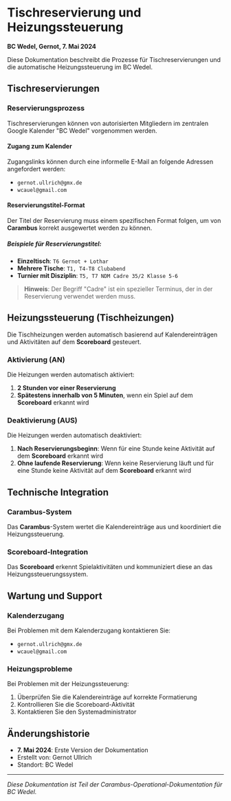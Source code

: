 # Tischreservierung und Heizungssteuerung

**BC Wedel, Gernot, 7. Mai 2024**

Diese Dokumentation beschreibt die Prozesse für Tischreservierungen und die automatische Heizungssteuerung im BC Wedel.

## Tischreservierungen

### Reservierungsprozess

Tischreservierungen können von autorisierten Mitgliedern im zentralen Google Kalender "BC Wedel" vorgenommen werden.

#### Zugang zum Kalender

Zugangslinks können durch eine informelle E-Mail an folgende Adressen angefordert werden:
- `gernot.ullrich@gmx.de`
- `wcauel@gmail.com`

#### Reservierungstitel-Format

Der Titel der Reservierung muss einem spezifischen Format folgen, um von **Carambus** korrekt ausgewertet werden zu können.

##### Beispiele für Reservierungstitel:

- **Einzeltisch**: `T6 Gernot + Lothar`
- **Mehrere Tische**: `T1, T4-T8 Clubabend`
- **Turnier mit Disziplin**: `T5, T7 NDM Cadre 35/2 Klasse 5-6`

> **Hinweis**: Der Begriff "Cadre" ist ein spezieller Terminus, der in der Reservierung verwendet werden muss.

## Heizungssteuerung (Tischheizungen)

Die Tischheizungen werden automatisch basierend auf Kalendereinträgen und Aktivitäten auf dem **Scoreboard** gesteuert.

### Aktivierung (AN)

Die Heizungen werden automatisch aktiviert:

1. **2 Stunden vor einer Reservierung**
2. **Spätestens innerhalb von 5 Minuten**, wenn ein Spiel auf dem **Scoreboard** erkannt wird

### Deaktivierung (AUS)

Die Heizungen werden automatisch deaktiviert:

1. **Nach Reservierungsbeginn**: Wenn für eine Stunde keine Aktivität auf dem **Scoreboard** erkannt wird
2. **Ohne laufende Reservierung**: Wenn keine Reservierung läuft und für eine Stunde keine Aktivität auf dem **Scoreboard** erkannt wird

## Technische Integration

### Carambus-System

Das **Carambus**-System wertet die Kalendereinträge aus und koordiniert die Heizungssteuerung.

### Scoreboard-Integration

Das **Scoreboard** erkennt Spielaktivitäten und kommuniziert diese an das Heizungssteuerungssystem.

## Wartung und Support

### Kalenderzugang

Bei Problemen mit dem Kalenderzugang kontaktieren Sie:
- `gernot.ullrich@gmx.de`
- `wcauel@gmail.com`

### Heizungsprobleme

Bei Problemen mit der Heizungssteuerung:
1. Überprüfen Sie die Kalendereinträge auf korrekte Formatierung
2. Kontrollieren Sie die Scoreboard-Aktivität
3. Kontaktieren Sie den Systemadministrator

## Änderungshistorie

- **7. Mai 2024**: Erste Version der Dokumentation
- Erstellt von: Gernot Ullrich
- Standort: BC Wedel

---

*Diese Dokumentation ist Teil der Carambus-Operational-Dokumentation für BC Wedel.* 
